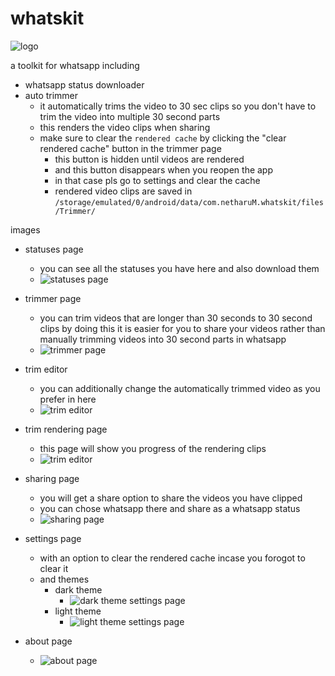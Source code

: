 # whatskit

![logo](./assets/icon.png)

a toolkit for whatsapp including

- whatsapp status downloader
- auto trimmer
  - it automatically trims the video to 30 sec clips so you don't have to trim the video into multiple 30 second parts
  - this renders the video clips when sharing
  - make sure to clear the ```rendered cache``` by clicking the "clear rendered cache" button in the trimmer page
    - this button is hidden until videos are rendered
    - and this button disappears when you reopen the app
    - in that case pls go to settings and clear the cache
    - rendered video clips are saved in ```/storage/emulated/0/android/data/com.netharuM.whatskit/files/Trimmer/```

images

- statuses page
  - you can see all the statuses you have here and also download them
  - ![statuses page](./assets/stasuses_page.png)

- trimmer page
  - you can trim videos that are longer than 30 seconds to 30 second clips by doing this it is easier for you to share your videos rather than manually trimming videos into 30 second parts in whatsapp
  - ![trimmer page](./assets/trimmer_page.png)

- trim editor
  - you can additionally change the automatically trimmed video as you prefer in here
  - ![trim editor](./assets/trim_editor.png)

- trim rendering page
  - this page will show you progress of the rendering clips
  - ![trim editor](./assets/trim_rendering.png)

- sharing page
  - you will get a share option to share the videos you have clipped
  - you can chose whatsapp there and share as a whatsapp status
  - ![sharing page](./assets/sharing.png)

- settings page
  - with an option to clear the rendered cache incase you forogot to clear it
  - and themes
    - dark theme
      - ![dark theme settings page](./assets/settings_dark.png)
    - light theme
      - ![light theme settings page](./assets/settings_light.png)
- about page
  - ![about page](./assets/about.png)
